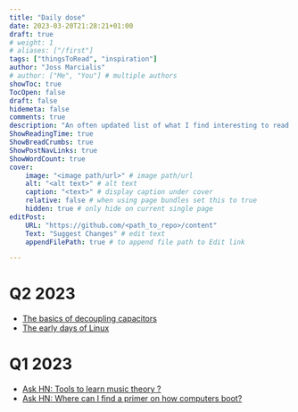 ```yaml
---
title: "Daily dose"
date: 2023-03-20T21:28:21+01:00
draft: true
# weight: 1
# aliases: ["/first"]
tags: ["thingsToRead", "inspiration"]
author: "Joss Marcialis"
# author: ["Me", "You"] # multiple authors
showToc: true
TocOpen: false
draft: false
hidemeta: false
comments: true
description: "An often updated list of what I find interesting to read or inspiring. Referenced by month."
ShowReadingTime: true
ShowBreadCrumbs: true
ShowPostNavLinks: true
ShowWordCount: true
cover:
    image: "<image path/url>" # image path/url
    alt: "<alt text>" # alt text
    caption: "<text>" # display caption under cover
    relative: false # when using page bundles set this to true
    hidden: true # only hide on current single page
editPost:
    URL: "https://github.com/<path_to_repo>/content"
    Text: "Suggest Changes" # edit text
    appendFilePath: true # to append file path to Edit link

---
```


# Q2 2023
- [The basics of decoupling capacitors](https://lcamtuf.substack.com/p/the-basics-of-decoupling-capacitors)
- [The early days of Linux](https://lwn.net/SubscriberLink/928581/841b747332791ac4/)

# Q1 2023
- [Ask HN: Tools to learn music theory ?](https://news.ycombinator.com/item?id=35272536)
- [Ask HN: Where can I find a primer on how computers boot?](https://news.ycombinator.com/item?id=35229045)